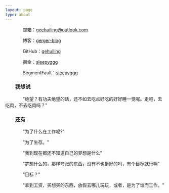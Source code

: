 ```yaml
---
layout: page
type: about
---
```


<!-- ### &nbsp;&nbsp;&nbsp;&nbsp;&nbsp;&nbsp;&nbsp;&nbsp;&nbsp;&nbsp;我不是地球人我什么人 -->

&nbsp;&nbsp;&nbsp;&nbsp;&nbsp;&nbsp;&nbsp;&nbsp;&nbsp;&nbsp;&nbsp;&nbsp;&nbsp;&nbsp;邮箱：geehuiling@outlook.com
 
&nbsp;&nbsp;&nbsp;&nbsp;&nbsp;&nbsp;&nbsp;&nbsp;&nbsp;&nbsp;&nbsp;&nbsp;&nbsp;&nbsp;博客：[gerger-blog](https://gehuiling.github.io/)
 
&nbsp;&nbsp;&nbsp;&nbsp;&nbsp;&nbsp;&nbsp;&nbsp;&nbsp;&nbsp;&nbsp;&nbsp;&nbsp;&nbsp;GitHub：[gehuiling](https://github.com/gehuiling/)
 
&nbsp;&nbsp;&nbsp;&nbsp;&nbsp;&nbsp;&nbsp;&nbsp;&nbsp;&nbsp;&nbsp;&nbsp;&nbsp;&nbsp;掘金：[sleepyggg](https://juejin.im/user/5c36d18b6fb9a049ff4e52aa)
 
&nbsp;&nbsp;&nbsp;&nbsp;&nbsp;&nbsp;&nbsp;&nbsp;&nbsp;&nbsp;&nbsp;&nbsp;&nbsp;&nbsp;SegmentFault：[sleepyggg]( https://segmentfault.com/u/sleepygee)

<!-- ### &nbsp;&nbsp;&nbsp;&nbsp;&nbsp;&nbsp;&nbsp;&nbsp;&nbsp;&nbsp;关于日常

&nbsp;&nbsp;&nbsp;&nbsp;&nbsp;&nbsp;&nbsp;&nbsp;&nbsp;&nbsp;&nbsp;&nbsp;&nbsp;&nbsp;我不喜欢春雨，软绵绵了些，雨天可能更适合养耳朵。喜欢看网易云的评论，总感觉是在看一段段街头采访视频，每个人都匆匆忙忙，只是在镜头前留下自己的两三句话，戛然而止，总让人仿佛看到了他们的青春、遗憾、喜乐、成长。步履不停的人也总想找个与世隔绝的角落悄悄吐露心声，静静地缅怀追忆，睁开眼我们又是赶路人。认真不浮躁的曲子可能不火，但也会有很多的知音在这，有些声音是让你有点忧伤，却又能坚强，评论不多但却恰宜到耳根的是素如白玉，回味十里。只是听者在意，唇语更甚千言万语。 -->

### &nbsp;&nbsp;&nbsp;&nbsp;&nbsp;&nbsp;&nbsp;&nbsp;我想说
 
&nbsp;&nbsp;&nbsp;&nbsp;&nbsp;&nbsp;&nbsp;&nbsp;&nbsp;&nbsp;&nbsp;&nbsp;&nbsp;&nbsp;"绝望？有功夫绝望的话，还不如去吃点好吃的好好睡一觉呢。走吧，去吃肉，不去吃肉吗？"

### &nbsp;&nbsp;&nbsp;&nbsp;&nbsp;&nbsp;&nbsp;&nbsp;还有

&nbsp;&nbsp;&nbsp;&nbsp;&nbsp;&nbsp;&nbsp;&nbsp;&nbsp;&nbsp;&nbsp;&nbsp;&nbsp;&nbsp;"为了什么在工作呢?"

&nbsp;&nbsp;&nbsp;&nbsp;&nbsp;&nbsp;&nbsp;&nbsp;&nbsp;&nbsp;&nbsp;&nbsp;&nbsp;&nbsp;"为了生存。"
 
&nbsp;&nbsp;&nbsp;&nbsp;&nbsp;&nbsp;&nbsp;&nbsp;&nbsp;&nbsp;&nbsp;&nbsp;&nbsp;&nbsp;"我到现在都还不知道自己的梦想是什么"

&nbsp;&nbsp;&nbsp;&nbsp;&nbsp;&nbsp;&nbsp;&nbsp;&nbsp;&nbsp;&nbsp;&nbsp;&nbsp;&nbsp;"梦想什么的，那样夸张的东西，没有不也挺好的吗，有个目标就行啊"

&nbsp;&nbsp;&nbsp;&nbsp;&nbsp;&nbsp;&nbsp;&nbsp;&nbsp;&nbsp;&nbsp;&nbsp;&nbsp;&nbsp;"目标？"

&nbsp;&nbsp;&nbsp;&nbsp;&nbsp;&nbsp;&nbsp;&nbsp;&nbsp;&nbsp;&nbsp;&nbsp;&nbsp;&nbsp;"拿到工资，买想买的东西，放假去哪儿玩玩，或者，是为了谁而工作。"<br /><br />